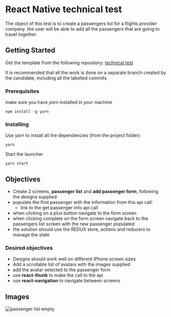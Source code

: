 # React Native technical test

The object of this test is to create a passengers list for a flights provider company. the user will be able to add all the passengers that are going to travel together.

## Getting Started

Get the template from the following repository:
[technical test](https://github.com/Awaymo/react-native-technical-test)

It is recommended that all the work is done on a separate branch created by the candidate, including all the labelled commits

### Prerequisites

make sure you have _yarn_ installed in your machine

```
npm install -g yarn
```

### Installing

Use yarn to install all the dependencies (from the project folder)

```
yarn
```

Start the launcher

```
yarn start
```

## Objectives

- Create 2 screens, **passenger list** and **add passenger form**, following the designs supplied
- populate the first passenger with the information from this api call:
  - link to the get passenger info api call
- when clicking on a plus button navigate to the form screen
- when clicking complete on the form screen navigate back to the passengers list screen with the new passenger populated
- the solution should use the REDUX store, actions and reducers to manage the state

### Desired objectives

- Designs should work well on different iPhone screen sizes
- Add a scrollable list of avatars with the images supplied
- add the avatar selected to the passenger form
- use **react-thunk** to make the call to the api
- use **react-navigation** to navigate between screens

## Images

![passenger list empty](<https://github.com/Awaymo/react-native-technical-test/blob/master/test%20images/screens/Passenger%20List%20Default%20(Logged%20in%20state).png>)
